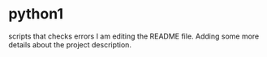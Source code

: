 # python1
scripts that checks errors
I am editing the README file. Adding some more details about the project description.
